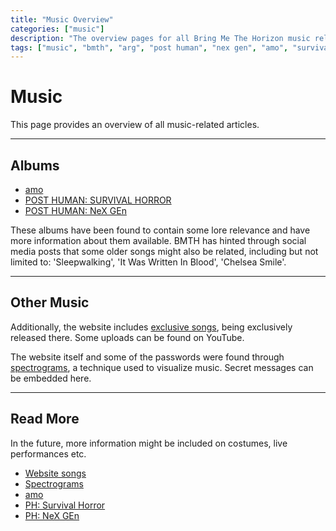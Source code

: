 ```yaml
---
title: "Music Overview"
categories: ["music"]
description: "The overview pages for all Bring Me The Horizon music related to the ARG."
tags: ["music", "bmth", "arg", "post human", "nex gen", "amo", "survival horror", "mantra", "youtopia"]
---
```


# Music

This page provides an overview of all music-related articles.

***

## Albums

- [amo](amo)
- [POST HUMAN: SURVIVAL HORROR](ph-survival-horror)
- [POST HUMAN: NeX GEn](ph-nex-gen)

These albums have been found to contain some lore relevance and have more information about them available. 
BMTH has hinted through social media posts that some older songs might also be related, including but not limited to: 
'Sleepwalking', 'It Was Written In Blood', 'Chelsea Smile'.

***

## Other Music

Additionally, the website includes [exclusive songs](website-songs), being exclusively released there. 
Some uploads can be found on YouTube.

The website itself and some of the passwords were found through [spectrograms](spectrograms), 
a technique used to visualize music. Secret messages can be embedded here.

***

## Read More

In the future, more information might be included on costumes, live performances etc.

- [Website songs](website-songs)
- [Spectrograms](spectrograms)
- [amo](amo)
- [PH: Survival Horror](ph-survival-horror)
- [PH: NeX GEn](ph-nex-gen)
